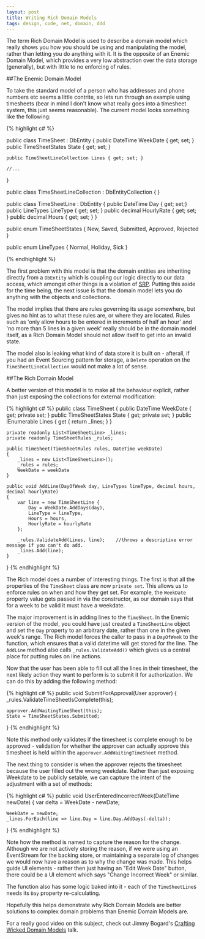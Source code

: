 ```yaml
---
layout: post
title: Writing Rich Domain Models
tags: design, code, net, domain, ddd
---
```


The term Rich Domain Model is used to describe a domain model which really shows you how you should be using and manipulating the model, rather than letting you do anything with it.  It is the opposite of an Enemic Domain Model, which provides a very low abstraction over the data storage (generally), but with little to no enforcing of rules.

##The Enemic Domain Model

To take the standard model of a person who has addresses and phone numbers etc seems a little contrite, so lets run through an example using timesheets (bear in mind I don't know what really goes into a timesheet system, this just seems reasonable).  The current model looks something like the following:

{% highlight c# %}

public class TimeSheet : DbEntity
{
	public DateTime WeekDate { get; set; }
	public TimeSheetStates State { get; set; }

	public TimeSheetLineCollection Lines { get; set; }

	//...
}

public class TimeSheetLineCollection : DbEntityCollection<TimeSheetLine>
{
}

public class TimeSheetLine : DbEntity
{
	public DateTime Day { get; set;}
	public LineTypes LineType { get; set; }
	public decimal HourlyRate { get; set; }
	public decimal Hours { get; set; }
}

public enum TimeSheetStates
{
	New,
	Saved,
	Submitted,
	Approved,
	Rejected
}

public enum LineTypes
{
	Normal,
	Holiday,
	Sick
}

{% endhighlight %}

The first problem with this model is that the domain entities are inheriting directly from a `DbEntity` which is coupling our logic directly to our data access, which amongst other things is a violation of [SRP][blog-solid-srp].  Putting this aside for the time being, the next issue is that the domain model lets you do anything with the objects and collections.

The model implies that there are rules governing its usage somewhere, but gives no hint as to what these rules are, or where they are located.  Rules such as 'only allow hours to be entered in increments of half an hour' and 'no more than 5 lines in a given week' really should be in the domain model itself, as a Rich Domain Model should not allow itself to get into an invalid state.

The model also is leaking what kind of data store it is built on - afterall, if you had an Event Sourcing pattern for storage, a `Delete` operation on the `TimeSheetLineCollection` would not make a lot of sense.

##The Rich Domain Model

A better version of this model is to make all the behaviour explicit, rather than just exposing the collections for external modification:

{% highlight c# %}
public class TimeSheet
{
	public DateTime WeekDate { get; private set; }
	public TimeSheetStates State { get; private set; }
	public IEnumerable<TimeSheetLine> Lines { get { return _lines; } }

	private readonly List<TimeSheetLine> _lines;
	private readonly TimeSheetRules _rules;

	public TimeSheet(TimeSheetRules rules, DateTime weekDate)
	{
		_lines = new List<TimeSheetLine>();
		_rules = rules;
		WeekDate = weekDate
	}

	public void AddLine(DayOfWeek day, LineTypes lineType, decimal hours, decimal hourlyRate)
	{
		var line = new TimeSheetLine {
			Day = WeekDate.AddDays(day),
			LineType = lineType,
			Hours = hours,
			HourlyRate = hourlyRate
		};

		_rules.ValidateAdd(Lines, line);	//throws a descriptive error message if you can't do add.
		_lines.Add(line);
	}

}
{% endhighlight %}

The Rich model does a number of interesting things.  The first is that all the properties of the `TimeSheet` class are now `private set`.  This allows us to enforce rules on when and how they get set.  For example, the `WeekDate` property value gets passed in via the constructor, as our domain says that for a week to be valid it must have a weekdate.

The major improvement is in adding lines to the `TimeSheet`.  In the Enemic version of the model, you could have just created a `TimeSheetLine` object and set the `Day` property to an arbitrary date, rather than one in the given week's range.  The Rich model forces the caller to pass in a `DayOfWeek` to the function, which ensures that a valid datetime will get stored for the line.  The `AddLine` method also calls `_rules.ValidateAdd()` which gives us a central place for putting rules on line actions.

Now that the user has been able to fill out all the lines in their timesheet, the next likely action they want to perform is to submit it for authorization.  We can do this by adding the following method:

{% highlight c# %}
public void SubmitForApproval(User approver)
{
	_rules.ValidateTimeSheetIsComplete(this);

	approver.AddWaitingTimeSheet(this);
	State = TimeSheetStates.Submitted;
}
{% endhighlight %}

Note this method only validates if the timesheet is complete enough to be approved - validation for whether the approver can actually approve this timesheet is held within the `apperover.AddWaitingTimeSheet` method.

The next thing to consider is when the approver rejects the timesheet because the user filled out the wrong weekdate.  Rather than just exposing Weekdate to be publicly setable, we can capture the intent of the adjustment with a set of methods:

{% highlight c# %}
public void UserEnteredIncorrectWeek(DateTime newDate)
{
	var delta = WeekDate - newDate;

	WeekDate = newDate;
	_lines.ForEach(line => line.Day = line.Day.AddDays(-delta));
}
{% endhighlight %}

Note how the method is named to capture the reason for the change.  Although we are not actively storing the reason, if we were using an EventStream for the backing store, or maintaining a separate log of changes we would now have a reason as to why the change was made.  This helps guide UI elements - rather then just having an "Edit Week Date" button, there could be a UI element which says "Change Incorrect Week" or similar.

The function also has some logic baked into it - each of the `TimeSheetLine`s needs its `Day` property re-calculating.

Hopefully this helps demonstrate why Rich Domain Models are better solutions to complex domain problems than Enemic Domain Models are.

For a really good video on this subject, check out Jimmy Bogard's [Crafting Wicked Domain Models][wicked-domains] talk.

[blog-solid-srp]: http://andydote.co.uk/solid-principles-srp
[wicked-domains]: http://vimeo.com/43598193